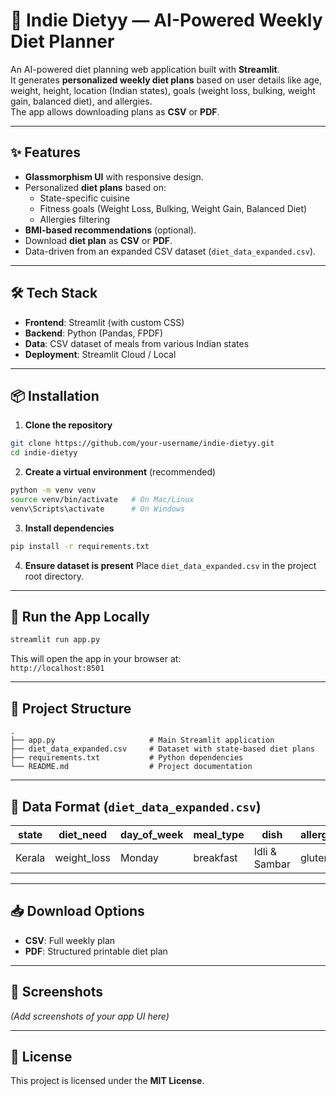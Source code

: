# 🌱 Indie Dietyy — AI-Powered Weekly Diet Planner

An AI-powered diet planning web application built with **Streamlit**.  
It generates **personalized weekly diet plans** based on user details like age, weight, height, location (Indian states), goals (weight loss, bulking, weight gain, balanced diet), and allergies.  
The app allows downloading plans as **CSV** or **PDF**.

---

## ✨ Features
- **Glassmorphism UI** with responsive design.
- Personalized **diet plans** based on:
  - State-specific cuisine
  - Fitness goals (Weight Loss, Bulking, Weight Gain, Balanced Diet)
  - Allergies filtering
- **BMI-based recommendations** (optional).
- Download **diet plan** as **CSV** or **PDF**.
- Data-driven from an expanded CSV dataset (`diet_data_expanded.csv`).

---

## 🛠️ Tech Stack
- **Frontend**: Streamlit (with custom CSS)
- **Backend**: Python (Pandas, FPDF)
- **Data**: CSV dataset of meals from various Indian states
- **Deployment**: Streamlit Cloud / Local

---

## 📦 Installation

1. **Clone the repository**
```bash
git clone https://github.com/your-username/indie-dietyy.git
cd indie-dietyy
```

2. **Create a virtual environment** (recommended)
```bash
python -m venv venv
source venv/bin/activate   # On Mac/Linux
venv\Scripts\activate      # On Windows
```

3. **Install dependencies**
```bash
pip install -r requirements.txt
```

4. **Ensure dataset is present**
Place `diet_data_expanded.csv` in the project root directory.

---

## 🚀 Run the App Locally
```bash
streamlit run app.py
```
This will open the app in your browser at:  
`http://localhost:8501`

---

## 📂 Project Structure
```
.
├── app.py                     # Main Streamlit application
├── diet_data_expanded.csv     # Dataset with state-based diet plans
├── requirements.txt           # Python dependencies
└── README.md                  # Project documentation
```

---

## 📄 Data Format (`diet_data_expanded.csv`)
| state   | diet_need   | day_of_week | meal_type | dish         | allergens | instructions  | exercise     | warning |
|---------|-------------|-------------|-----------|--------------|-----------|--------------|-------------|---------|
| Kerala  | weight_loss | Monday      | breakfast | Idli & Sambar| gluten    | Eat fresh... | Morning walk| Avoid...|

---

## 📥 Download Options
- **CSV**: Full weekly plan
- **PDF**: Structured printable diet plan

---

## 📸 Screenshots
*(Add screenshots of your app UI here)*

---

## 📜 License
This project is licensed under the **MIT License**.
